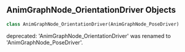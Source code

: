## AnimGraphNode_OrientationDriver Objects

```python
class AnimGraphNode_OrientationDriver(AnimGraphNode_PoseDriver)
```

deprecated: 'AnimGraphNode_OrientationDriver' was renamed to 'AnimGraphNode_PoseDriver'.

<a id="unreal.AnimGraphNode_PoseSnapshot"></a>